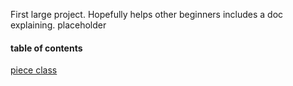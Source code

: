 First large project. Hopefully helps other beginners includes a doc explaining. 
placeholder
#### table of contents
[piece class](#header)

